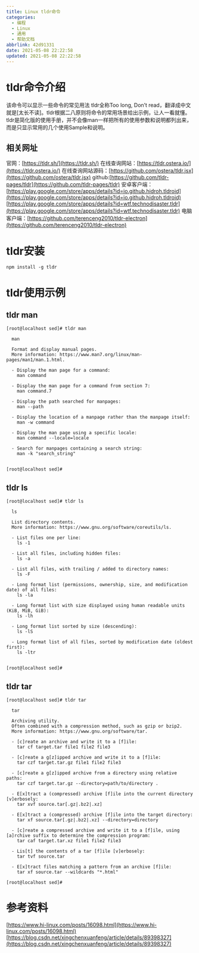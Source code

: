 ```yaml
---
title: Linux tldr命令
categories:
  - 编程
  - Linux
  - 通用
  - 帮助文档
abbrlink: 42d91331
date: 2021-05-08 22:22:58
updated: 2021-05-08 22:22:58
---
```

# tldr命令介绍
该命令可以显示一些命令的常见用法
tldr全称Too long, Don’t read，翻译成中文就是[太长不读]。tldr根据二八原则将命令的常用场景给出示例，让人一看就懂。
tldr是简化版的使用手册，并不会像man一样把所有的使用参数和说明都列出来，而是只显示常用的几个使用Sample和说明。

## 相关网址
官网：[https://tldr.sh/](https://tldr.sh/)
在线查询网站：[https://tldr.ostera.io/](https://tldr.ostera.io/)
在线查询网站源码：[https://github.com/ostera/tldr.jsx](https://github.com/ostera/tldr.jsx)
github:[https://github.com/tldr-pages/tldr](https://github.com/tldr-pages/tldr)
安卓客户端：
[https://play.google.com/store/apps/details?id=io.github.hidroh.tldroid](https://play.google.com/store/apps/details?id=io.github.hidroh.tldroid)
[https://play.google.com/store/apps/details?id=wtf.technodisaster.tldr](https://play.google.com/store/apps/details?id=wtf.technodisaster.tldr)
电脑客户端：[https://github.com/terenceng2010/tldr-electron](https://github.com/terenceng2010/tldr-electron)
# tldr安装
```
npm install -g tldr
```
# tldr使用示例
## tldr man
```
[root@localhost sed]# tldr man

  man

  Format and display manual pages.
  More information: https://www.man7.org/linux/man-pages/man1/man.1.html.

  - Display the man page for a command:
    man command

  - Display the man page for a command from section 7:
    man command.7

  - Display the path searched for manpages:
    man --path

  - Display the location of a manpage rather than the manpage itself:
    man -w command

  - Display the man page using a specific locale:
    man command --locale=locale

  - Search for manpages containing a search string:
    man -k "search_string"


[root@localhost sed]# 
```
## tldr ls
```
[root@localhost sed]# tldr ls

  ls

  List directory contents.
  More information: https://www.gnu.org/software/coreutils/ls.

  - List files one per line:
    ls -1

  - List all files, including hidden files:
    ls -a

  - List all files, with trailing / added to directory names:
    ls -F

  - Long format list (permissions, ownership, size, and modification date) of all files:
    ls -la

  - Long format list with size displayed using human readable units (KiB, MiB, GiB):
    ls -lh

  - Long format list sorted by size (descending):
    ls -lS

  - Long format list of all files, sorted by modification date (oldest first):
    ls -ltr


[root@localhost sed]# 
```
## tldr tar
```
[root@localhost sed]# tldr tar

  tar

  Archiving utility.
  Often combined with a compression method, such as gzip or bzip2.
  More information: https://www.gnu.org/software/tar.

  - [c]reate an archive and write it to a [f]ile:
    tar cf target.tar file1 file2 file3

  - [c]reate a g[z]ipped archive and write it to a [f]ile:
    tar czf target.tar.gz file1 file2 file3

  - [c]reate a g[z]ipped archive from a directory using relative paths:
    tar czf target.tar.gz --directory=path/to/directory .

  - E[x]tract a (compressed) archive [f]ile into the current directory [v]erbosely:
    tar xvf source.tar[.gz|.bz2|.xz]

  - E[x]tract a (compressed) archive [f]ile into the target directory:
    tar xf source.tar[.gz|.bz2|.xz] --directory=directory

  - [c]reate a compressed archive and write it to a [f]ile, using [a]rchive suffix to determine the compression program:
    tar caf target.tar.xz file1 file2 file3

  - Lis[t] the contents of a tar [f]ile [v]erbosely:
    tar tvf source.tar

  - E[x]tract files matching a pattern from an archive [f]ile:
    tar xf source.tar --wildcards "*.html"

[root@localhost sed]# 
```
# 参考资料
[https://www.hi-linux.com/posts/16098.html](https://www.hi-linux.com/posts/16098.html)
[https://blog.csdn.net/xingchenxuanfeng/article/details/89398327](https://blog.csdn.net/xingchenxuanfeng/article/details/89398327)